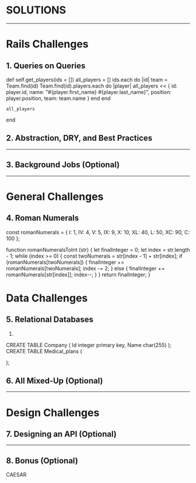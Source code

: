 # SOLUTIONS

---

# Rails Challenges

## 1. Queries on Queries

  def self.get_players(ids = [])
    all_players = []
    ids.each do |id|
      team = Team.find(id)
      Team.find(id).players.each do |player|
        all_players << {
          id: player.id,
          name: "#{player.first_name} #{player.last_name}",
          position: player.position,
          team: team.name
        }
      end
    end

    all_players
  end


## 2. Abstraction, DRY, and Best Practices

---

## 3. Background Jobs (Optional)

---

# General Challenges

## 4. Roman Numerals

const romanNumerals = {
  I: 1,
  IV: 4,
  V: 5,
  IX: 9,
  X: 10,
  XL: 40,
  L: 50,
  XC: 90,
  C: 100
};

function romanNumeralsToInt (str) {
  let finalInteger = 0;
  let index = str.length - 1;
  while (index >= 0) {
    const twoNumerals = str[index - 1] + str[index];
    if (romanNumerals[twoNumerals]) {
      finalInteger += romanNumerals[twoNumerals];
      index -= 2;
    }
    else {
      finalInteger += romanNumerals[str[index]];
      index--;
    }
  }
  return finalInteger;
}


# Data Challenges

## 5. Relational Databases
1.
  CREATE TABLE Company (
    Id integer primary key,
    Name char(255)
  );
  CREATE TABLE Medical_plans (

  );

## 6. All Mixed-Up (Optional)

---

# Design Challenges

## 7.  Designing an API (Optional)

---

## 8. Bonus (Optional)
CAESAR
